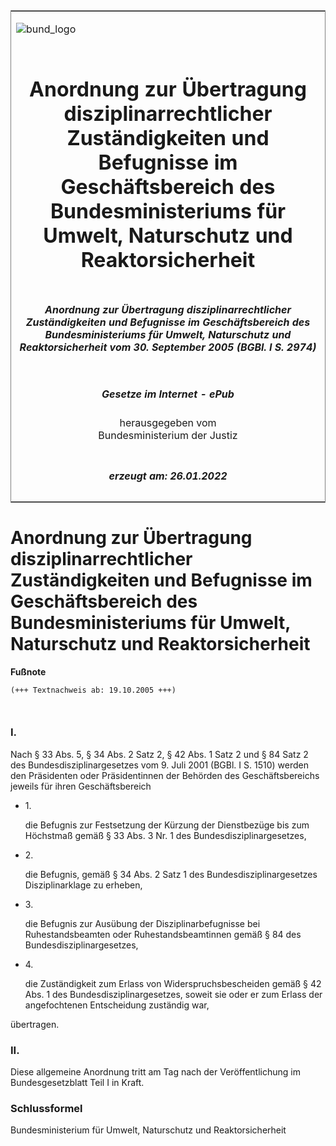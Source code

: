 <span id="DECKBLATT.html"></span>

<table border="0" frame="border" width="100%">

<tr valign="top">

<td align="left">

![bund\_logo](BfJ_2021_Web_de_de.gif)

</td>

<td align="right">

 

</td>

</tr>

<tr align="center" valign="middle">

<td colspan="2">

# Anordnung zur Übertragung disziplinarrechtlicher Zuständigkeiten und Befugnisse im Geschäftsbereich des Bundesministeriums für Umwelt, Naturschutz und Reaktorsicherheit

</td>

</tr>

<tr align="center" valign="middle">

<td colspan="2">

##### Anordnung zur Übertragung disziplinarrechtlicher Zuständigkeiten und Befugnisse im Geschäftsbereich des Bundesministeriums für Umwelt, Naturschutz und Reaktorsicherheit vom 30. September 2005 (BGBl. I S. 2974)

</td>

</tr>

<tr align="center" valign="middle">

<td colspan="2">

  
  

##### Gesetze im Internet - ePub  
  
herausgegeben vom  
Bundesministerium der Justiz

</td>

</tr>

<tr align="center" valign="bottom">

<td colspan="2">

  
  

##### erzeugt am: 26.01.2022

</td>

</tr>

</table>

<span id="BJNR297400005.html"></span>

# Anordnung zur Übertragung disziplinarrechtlicher Zuständigkeiten und Befugnisse im Geschäftsbereich des Bundesministeriums für Umwelt, Naturschutz und Reaktorsicherheit

<div>

  
**Fußnote**

<div class="jnhtml">

<div>

<div class="jurAbsatz">

  

``` 
(+++ Textnachweis ab: 19.10.2005 +++)

 
```

</div>

</div>

</div>

</div>

<span id="BJNR297400005BJNE000100000.html"></span>

### I.  

<div>

<div class="jnhtml">

<div>

<div class="jurAbsatz">

Nach § 33 Abs. 5, § 34 Abs. 2 Satz 2, § 42 Abs. 1 Satz 2 und § 84 Satz 2
des Bundesdisziplinargesetzes vom 9. Juli 2001 (BGBl. I S. 1510) werden
den Präsidenten oder Präsidentinnen der Behörden des Geschäftsbereichs
jeweils für ihren Geschäftsbereich

  - 1\.
    
    <div style="">
    
    die Befugnis zur Festsetzung der Kürzung der Dienstbezüge bis zum
    Höchstmaß gemäß § 33 Abs. 3 Nr. 1 des Bundesdisziplinargesetzes,
    
    </div>

  - 2\.
    
    <div style="">
    
    die Befugnis, gemäß § 34 Abs. 2 Satz 1 des Bundesdisziplinargesetzes
    Disziplinarklage zu erheben,
    
    </div>

  - 3\.
    
    <div style="">
    
    die Befugnis zur Ausübung der Disziplinarbefugnisse bei
    Ruhestandsbeamten oder Ruhestandsbeamtinnen gemäß § 84 des
    Bundesdisziplinargesetzes,
    
    </div>

  - 4\.
    
    <div style="">
    
    die Zuständigkeit zum Erlass von Widerspruchsbescheiden gemäß § 42
    Abs. 1 des Bundesdisziplinargesetzes, soweit sie oder er zum Erlass
    der angefochtenen Entscheidung zuständig war,
    
    </div>

übertragen.

</div>

</div>

</div>

</div>

<span id="BJNR297400005BJNE000200000.html"></span>

### II.  

<div>

<div class="jnhtml">

<div>

<div class="jurAbsatz">

Diese allgemeine Anordnung tritt am Tag nach der Veröffentlichung im
Bundesgesetzblatt Teil I in Kraft.

</div>

</div>

</div>

</div>

<span id="BJNR297400005BJNE000300000.html"></span>

### Schlussformel  

<div>

<div class="jnhtml">

<div>

<div class="jurAbsatz">

Bundesministerium für Umwelt, Naturschutz und Reaktorsicherheit

</div>

</div>

</div>

</div>
